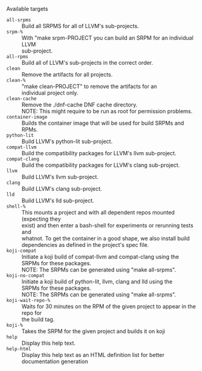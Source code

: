 Available targets
<dl>
<dt><code>all-srpms</code></dt><dd>Build all SRPMS for all of LLVM's sub-projects.</dd>
<dt><code>srpm-%</code></dt><dd>With "make srpm-PROJECT you can build an SRPM for an individual LLVM<br/>
 sub-project.</dd>
<dt><code>all-rpms</code></dt><dd>Build all of LLVM's sub-projects in the correct order.</dd>
<dt><code>clean</code></dt><dd>Remove the artifacts for all projects.</dd>
<dt><code>clean-%</code></dt><dd>"make clean-PROJECT" to remove the artifacts for an<br/>
 individual project only.</dd>
<dt><code>clean-cache</code></dt><dd>Remove the ./dnf-cache DNF cache directory.<br/>
 NOTE: This might require to be run as root for permission problems.</dd>
<dt><code>container-image</code></dt><dd>Builds the container image that will be used for build SRPMs and RPMs.</dd>
<dt><code>python-lit</code></dt><dd>Build LLVM's python-lit sub-project.</dd>
<dt><code>compat-llvm</code></dt><dd>Build the compatibility packages for LLVM's llvm sub-project.</dd>
<dt><code>compat-clang</code></dt><dd>Build the compatibility packages for LLVM's clang sub-project.</dd>
<dt><code>llvm</code></dt><dd>Build LLVM's llvm sub-project.</dd>
<dt><code>clang</code></dt><dd>Build LLVM's clang sub-project.</dd>
<dt><code>lld</code></dt><dd>Build LLVM's lld sub-project.</dd>
<dt><code>shell-%</code></dt><dd>This mounts a project and with all dependent repos mounted (expecting they<br/>
 exist) and then enter a bash-shell for experiments or rerunning tests and<br/>
 whatnot. To get the container in a good shape, we also install build<br/>
 dependencies as defined in the project's spec file.</dd>
<dt><code>koji-compat</code></dt><dd>Initiate a koji build of compat-llvm and compat-clang using the<br/>
 SRPMs for these packages.<br/>
 NOTE: The SRPMs can be generated using "make all-srpms".</dd>
<dt><code>koji-no-compat</code></dt><dd>Initiate a koji build of python-lit, llvm, clang and lld using the<br/>
 SRPMs for these packages.<br/>
 NOTE: The SRPMs can be generated using "make all-srpms".</dd>
<dt><code>koji-wait-repo-%</code></dt><dd>Waits for 30 minutes on the RPM of the given project to appear in the repo for<br/>
 the build tag.</dd>
<dt><code>koji-%</code></dt><dd>Takes the SRPM for the given project and builds it on koji</dd>
<dt><code>help</code></dt><dd>Display this help text.</dd>
<dt><code>help-html</code></dt><dd>Display this help text as an HTML definition list for better documentation generation</dd>
</dl>
